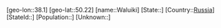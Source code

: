﻿---
location: [50.22,38.1]
type: City
tags:
- geo/City


SpocWebEntityId: 35434
isDeleted: false
confidential: public

---
[geo-lon::38.1]
[geo-lat::50.22]
[name::Waluiki]
[State::]
[Country::[Russia](geo/Continent/Europe/Russia.md)]
[StateId::]
[Population::]
[Unknown::]

